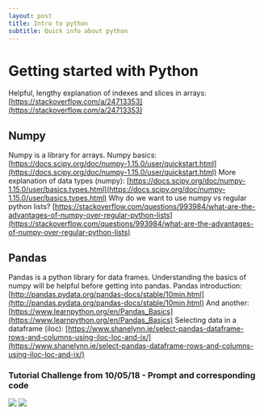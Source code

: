 ```yaml
---
layout: post
title: Intro to python
subtitle: Quick info about python
---
```


# Getting started with Python

Helpful, lengthy explanation of indexes and slices in arrays: [https://stackoverflow.com/a/24713353](https://stackoverflow.com/a/24713353)

## Numpy

Numpy is a library for arrays. Numpy basics: [https://docs.scipy.org/doc/numpy-1.15.0/user/quickstart.html](https://docs.scipy.org/doc/numpy-1.15.0/user/quickstart.html) More explanation of data types (numpy): [https://docs.scipy.org/doc/numpy-1.15.0/user/basics.types.html](https://docs.scipy.org/doc/numpy-1.15.0/user/basics.types.html) Why do we want to use numpy vs regular python lists? [https://stackoverflow.com/questions/993984/what-are-the-advantages-of-numpy-over-regular-python-lists](https://stackoverflow.com/questions/993984/what-are-the-advantages-of-numpy-over-regular-python-lists)

## Pandas

Pandas is a python library for data frames. Understanding the basics of numpy will be helpful before getting into pandas. Pandas introduction: [http://pandas.pydata.org/pandas-docs/stable/10min.html](http://pandas.pydata.org/pandas-docs/stable/10min.html) And another: [https://www.learnpython.org/en/Pandas_Basics](https://www.learnpython.org/en/Pandas_Basics) Selecting data in a dataframe (iloc): [https://www.shanelynn.ie/select-pandas-dataframe-rows-and-columns-using-iloc-loc-and-ix/](https://www.shanelynn.ie/select-pandas-dataframe-rows-and-columns-using-iloc-loc-and-ix/)

### Tutorial Challenge from 10/05/18 - Prompt and corresponding code

![](http://sites.nd.edu/crivaldi/files/2018/10/Python-Challenge.jpg) ![](http://sites.nd.edu/crivaldi/files/2018/10/Python_challenge.jpg)
